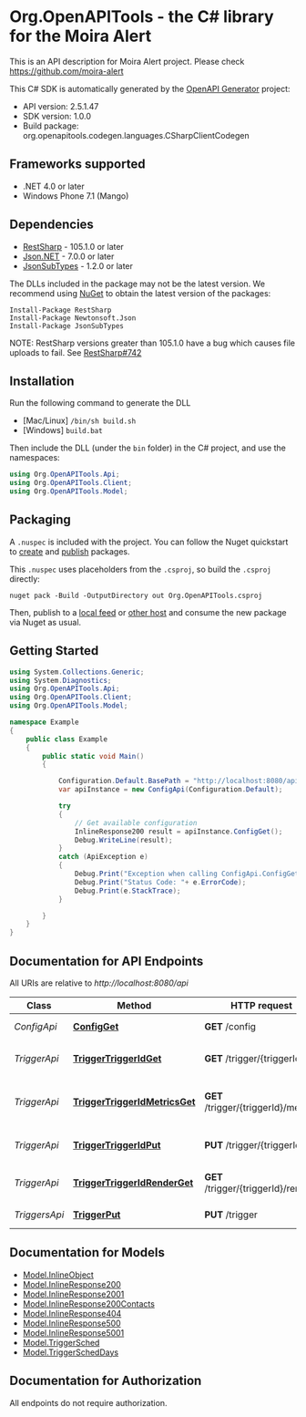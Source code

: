 # Org.OpenAPITools - the C# library for the Moira Alert

This is an API description for Moira Alert project. Please check https://github.com/moira-alert

This C# SDK is automatically generated by the [OpenAPI Generator](https://openapi-generator.tech) project:

- API version: 2.5.1.47
- SDK version: 1.0.0
- Build package: org.openapitools.codegen.languages.CSharpClientCodegen

## Frameworks supported


- .NET 4.0 or later
- Windows Phone 7.1 (Mango)

## Dependencies


- [RestSharp](https://www.nuget.org/packages/RestSharp) - 105.1.0 or later
- [Json.NET](https://www.nuget.org/packages/Newtonsoft.Json/) - 7.0.0 or later
- [JsonSubTypes](https://www.nuget.org/packages/JsonSubTypes/) - 1.2.0 or later

The DLLs included in the package may not be the latest version. We recommend using [NuGet](https://docs.nuget.org/consume/installing-nuget) to obtain the latest version of the packages:

```
Install-Package RestSharp
Install-Package Newtonsoft.Json
Install-Package JsonSubTypes
```

NOTE: RestSharp versions greater than 105.1.0 have a bug which causes file uploads to fail. See [RestSharp#742](https://github.com/restsharp/RestSharp/issues/742)

## Installation

Run the following command to generate the DLL

- [Mac/Linux] `/bin/sh build.sh`
- [Windows] `build.bat`

Then include the DLL (under the `bin` folder) in the C# project, and use the namespaces:

```csharp
using Org.OpenAPITools.Api;
using Org.OpenAPITools.Client;
using Org.OpenAPITools.Model;

```


## Packaging

A `.nuspec` is included with the project. You can follow the Nuget quickstart to [create](https://docs.microsoft.com/en-us/nuget/quickstart/create-and-publish-a-package#create-the-package) and [publish](https://docs.microsoft.com/en-us/nuget/quickstart/create-and-publish-a-package#publish-the-package) packages.

This `.nuspec` uses placeholders from the `.csproj`, so build the `.csproj` directly:

```
nuget pack -Build -OutputDirectory out Org.OpenAPITools.csproj
```

Then, publish to a [local feed](https://docs.microsoft.com/en-us/nuget/hosting-packages/local-feeds) or [other host](https://docs.microsoft.com/en-us/nuget/hosting-packages/overview) and consume the new package via Nuget as usual.


## Getting Started

```csharp
using System.Collections.Generic;
using System.Diagnostics;
using Org.OpenAPITools.Api;
using Org.OpenAPITools.Client;
using Org.OpenAPITools.Model;

namespace Example
{
    public class Example
    {
        public static void Main()
        {

            Configuration.Default.BasePath = "http://localhost:8080/api";
            var apiInstance = new ConfigApi(Configuration.Default);

            try
            {
                // Get available configuration
                InlineResponse200 result = apiInstance.ConfigGet();
                Debug.WriteLine(result);
            }
            catch (ApiException e)
            {
                Debug.Print("Exception when calling ConfigApi.ConfigGet: " + e.Message );
                Debug.Print("Status Code: "+ e.ErrorCode);
                Debug.Print(e.StackTrace);
            }

        }
    }
}
```

## Documentation for API Endpoints

All URIs are relative to *http://localhost:8080/api*

Class | Method | HTTP request | Description
------------ | ------------- | ------------- | -------------
*ConfigApi* | [**ConfigGet**](docs/ConfigApi.md#configget) | **GET** /config | Get available configuration
*TriggerApi* | [**TriggerTriggerIdGet**](docs/TriggerApi.md#triggertriggeridget) | **GET** /trigger/{triggerId} | Update existing trigger
*TriggerApi* | [**TriggerTriggerIdMetricsGet**](docs/TriggerApi.md#triggertriggeridmetricsget) | **GET** /trigger/{triggerId}/metrics | Get metrics associated with certain trigger
*TriggerApi* | [**TriggerTriggerIdPut**](docs/TriggerApi.md#triggertriggeridput) | **PUT** /trigger/{triggerId} | Update existing trigger
*TriggerApi* | [**TriggerTriggerIdRenderGet**](docs/TriggerApi.md#triggertriggeridrenderget) | **GET** /trigger/{triggerId}/render | Get rendered plot for trigger
*TriggersApi* | [**TriggerPut**](docs/TriggersApi.md#triggerput) | **PUT** /trigger | Create new trigger


## Documentation for Models

 - [Model.InlineObject](docs/InlineObject.md)
 - [Model.InlineResponse200](docs/InlineResponse200.md)
 - [Model.InlineResponse2001](docs/InlineResponse2001.md)
 - [Model.InlineResponse200Contacts](docs/InlineResponse200Contacts.md)
 - [Model.InlineResponse404](docs/InlineResponse404.md)
 - [Model.InlineResponse500](docs/InlineResponse500.md)
 - [Model.InlineResponse5001](docs/InlineResponse5001.md)
 - [Model.TriggerSched](docs/TriggerSched.md)
 - [Model.TriggerSchedDays](docs/TriggerSchedDays.md)


## Documentation for Authorization

All endpoints do not require authorization.
